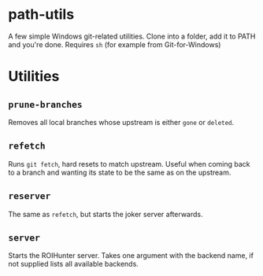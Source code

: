 # path-utils

A few simple Windows git-related utilities. Clone into a folder, add it to PATH and you're done.
Requires `sh` (for example from Git-for-Windows)

# Utilities
## `prune-branches`
Removes all local branches whose upstream is either `gone` or `deleted`.

## `refetch`
Runs `git fetch`, hard resets to match upstream. Useful when coming back to a branch and wanting its state to be the same as on the upstream.

## `reserver`
The same as `refetch`, but starts the joker server afterwards.

## `server`
Starts the ROIHunter server. Takes one argument with the backend name, if not supplied lists all available backends.

